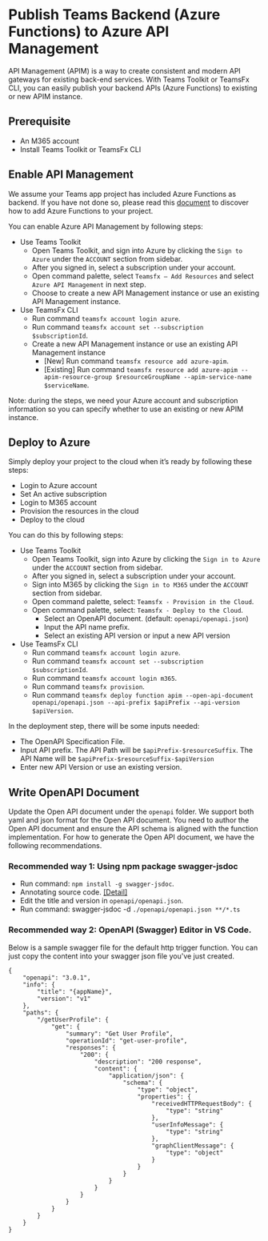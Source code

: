 # Publish Teams Backend (Azure Functions) to Azure API Management 

API Management (APIM) is a way to create consistent and modern API gateways for existing back-end services. With Teams Toolkit or TeamsFx CLI, you can easily publish your backend APIs (Azure Functions) to existing or new APIM instance. 

## Prerequisite
- An M365 account 
- Install Teams Toolkit or TeamsFx CLI 

## Enable API Management
We assume your Teams app project has included Azure Functions as backend. If you have not done so, please read this [document](../api/readme.md) to discover how to add Azure Functions to your project.  

You can enable Azure API Management by following steps:
- Use Teams Toolkit
  - Open Teams Toolkit, and sign into Azure by clicking the `Sign to Azure` under the `ACCOUNT` section from sidebar. 
  - After you signed in, select a subscription under your account. 
  - Open command palette, select `Teamsfx – Add Resources` and select `Azure API Management` in next step. 
  - Choose to create a new API Management instance or use an existing API Management instance.
- Use TeamsFx CLI
  - Run command `teamsfx account login azure`.
  - Run command `teamsfx account set --subscription $subscriptionId`.
  - Create a new API Management instance or use an existing API Management instance
    - [New] Run command `teamsfx resource add azure-apim`.
    - [Existing] Run command `teamsfx resource add azure-apim --apim-resource-group $resourceGroupName --apim-service-name $serviceName`.

Note: during the steps, we need your Azure account and subscription information so you can specify whether to use an existing or new APIM instance. 

## Deploy to Azure
Simply deploy your project to the cloud when it’s ready by following these steps: 
- Login to Azure account 
- Set An active subscription 
- Login to M365 account
- Provision the resources in the cloud 
- Deploy to the cloud 

You can do this by following steps: 
- Use Teams Toolkit
  - Open Teams Toolkit, sign into Azure by clicking the `Sign in to Azure` under the `ACCOUNT` section from sidebar. 
  - After you signed in, select a subscription under your account.
  - Sign into M365 by clicking the  `Sign in to M365` under the `ACCOUNT` section from sidebar. 
  - Open command palette, select: `Teamsfx - Provision in the Cloud`.
  - Open command palette, select: `Teamsfx - Deploy to the Cloud`.
    - Select an OpenAPI document. (default: `openapi/openapi.json`)
    - Input the API name prefix. 
    - Select an existing API version or input a new API version
- Use TeamsFx CLI
  - Run command `teamsfx account login azure`.
  - Run command `teamsfx account set --subscription $subscriptionId`. 
  - Run command `teamsfx account login m365`.
  - Run command `teamsfx provision`. 
  - Run command `teamsfx deploy function apim --open-api-document openapi/openapi.json --api-prefix $apiPrefix --api-version $apiVersion`. 

In the deployment step, there will be some inputs needed: 
- The OpenAPI Specification File. 
- Input API prefix. The API Path will be `$apiPrefix-$resourceSuffix`. The API Name will be `$apiPrefix-$resourceSuffix-$apiVersion`
- Enter new API Version or use an existing version. 

## Write OpenAPI Document
Update the Open API document under the `openapi` folder. We support both yaml and json format for the Open API document. You need to author the Open API document and ensure the API schema is aligned with the function implementation. For how to generate the Open API document, we have the following recommendations.

### Recommended way 1: Using npm package swagger-jsdoc 
- Run command: `npm install -g swagger-jsdoc`. 
- Annotating source code. [[Detail]](https://github.com/Surnet/swagger-jsdoc/)
- Edit the title and version in `openapi/openapi.json`.
- Run command: swagger-jsdoc -d `./openapi/openapi.json **/*.ts`

### Recommended way 2: OpenAPI (Swagger) Editor in VS Code.
Below is a sample swagger file for the default http trigger function. You can just copy the content into your swagger json file you've just created. 

```
{ 
    "openapi": "3.0.1", 
    "info": { 
        "title": "{appName}", 
        "version": "v1" 
    }, 
    "paths": {
        "/getUserProfile": {
            "get": {
                "summary": "Get User Profile",
                "operationId": "get-user-profile",
                "responses": {
                    "200": {
                        "description": "200 response",
                        "content": {
                            "application/json": {
                                "schema": {
                                    "type": "object",
                                    "properties": {
                                        "receivedHTTPRequestBody": {
                                            "type": "string"
                                        },
                                        "userInfoMessage": {
                                            "type": "string"
                                        },
                                        "graphClientMessage": {
                                            "type": "object"
                                        }
                                    }
                                }
                            }
                        }
                    }
                }
            }
        }
    } 
} 
```